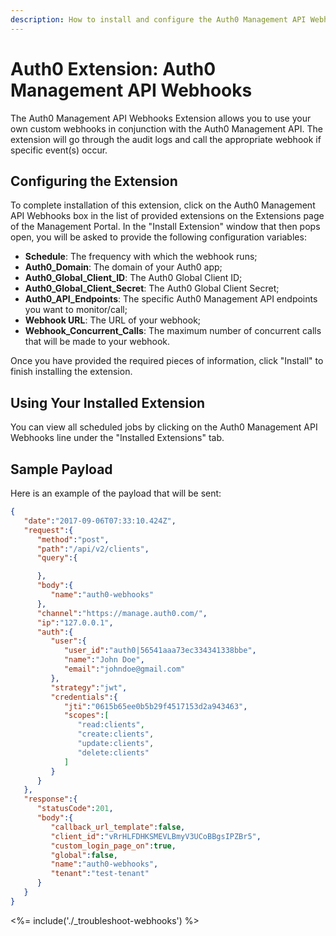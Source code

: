 ```yaml
---
description: How to install and configure the Auth0 Management API Webhooks Extension. 
---
```


# Auth0 Extension: Auth0 Management API Webhooks

The Auth0 Management API Webhooks Extension allows you to use your own custom webhooks in conjunction with the Auth0 Management API. The extension will go through the audit logs and call the appropriate webhook if specific event(s) occur.

## Configuring the Extension

To complete installation of this extension, click on the Auth0 Management API Webhooks box in the list of provided extensions on the Extensions page of the Management Portal. In the "Install Extension" window that then pops open, you will be asked to provide the following configuration variables:

- __Schedule__: The frequency with which the webhook runs;
- __Auth0_Domain__: The domain of your Auth0 app;
- __Auth0_Global_Client_ID__: The Auth0 Global Client ID;
- __Auth0_Global_Client_Secret__: The Auth0 Global Client Secret;
- __Auth0_API_Endpoints__: The specific Auth0 Management API endpoints you want to monitor/call;
- __Webhook URL__: The URL of your webhook;
- __Webhook_Concurrent_Calls__: The maximum number of concurrent calls that will be made to your webhook.

Once you have provided the required pieces of information, click "Install" to finish installing the extension.

## Using Your Installed Extension

You can view all scheduled jobs by clicking on the Auth0 Management API Webhooks line under the "Installed Extensions" tab.

## Sample Payload

Here is an example of the payload that will be sent:

```json
{
   "date":"2017-09-06T07:33:10.424Z",
   "request":{
      "method":"post",
      "path":"/api/v2/clients",
      "query":{

      },
      "body":{
         "name":"auth0-webhooks"
      },
      "channel":"https://manage.auth0.com/",
      "ip":"127.0.0.1",
      "auth":{
         "user":{
            "user_id":"auth0|56541aaa73ec334341338bbe",
            "name":"John Doe",
            "email":"johndoe@gmail.com"
         },
         "strategy":"jwt",
         "credentials":{
            "jti":"0615b65ee0b5b29f4517153d2a943463",
            "scopes":[
               "read:clients",
               "create:clients",
               "update:clients",
               "delete:clients"
            ]
         }
      }
   },
   "response":{
      "statusCode":201,
      "body":{
         "callback_url_template":false,
         "client_id":"vRrHLFDHKSMEVLBmyV3UCoBBgsIPZBr5",
         "custom_login_page_on":true,
         "global":false,
         "name":"auth0-webhooks",
         "tenant":"test-tenant"
      }
   }
}
```

<%= include('./_troubleshoot-webhooks') %>